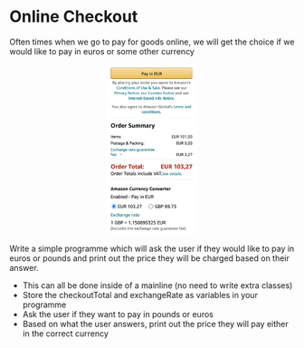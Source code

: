 # Online Checkout

Often times when we go to pay for goods online, we will get the choice if we would like to pay in euros or some other currency
<p align="middle">
  <img height=300px src= "https://raw.githubusercontent.com/CHeffernan087/IntroductionToJava/main/OnlineCheckout/images/Screenshot%202020-11-24%20at%2014.37.13.png" />
</p>

Write a simple programme which will ask the user if they would like to pay in euros or pounds and print out the price they will be charged based on their answer. 
- This can all be done inside of a mainline (no need to write extra classes)
- Store the checkoutTotal and exchangeRate as variables in your programme
- Ask the user if they want to pay in pounds or euros
- Based on what the user answers, print out the price they will pay either in the correct currency
